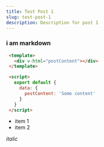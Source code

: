 ```yaml
---
title: Test Post 1
slug: test-post-1
description: Description for post 1
---
```


### i am markdown

```html
 <template>
   <div v-html="postContent"></div>
 </template>

 <script>
   export default {
     data: {
       postContent: 'Some content'
     }
   }
 </script>
```
- item 1
- item 2

*italic*
